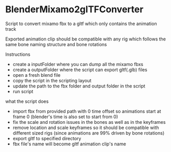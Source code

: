 # BlenderMixamo2glTFConverter

Script to convert mixamo fbx to a gltf which only contains the animation track 

Exported animation clip should be compatible with any rig which follows the same bone naming structure and bone rotations

Instructions
- create a inputFolder where you can dump all the mixamo fbxs
- create a outputFolder where the script can export gltf(.glb) files 
- open a fresh blend file 
- copy the script in the scripting layout
- update the path to the fbx folder and output folder in the script
- run script



what the script does 
- import fbx from provided path with 0 time offset so animations start at frame 0 (blender's time is also set to start from 0) 
- fix the scale and rotation issues in the bones as well as in the keyframes
- remove location and scale keyframes so it should be compatible with different sized rigs (since animations are 99% driven by bone rotations)
- export gltf to specified directory 
- fbx file's name will become gltf animation clip's name 
